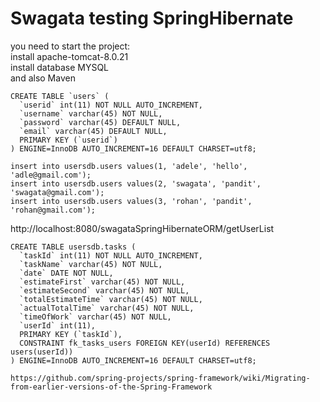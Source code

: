 # Swagata testing SpringHibernate

you need to start the project:  
install apache-tomcat-8.0.21  
install  database MYSQL  
and also Maven  

```mysql
CREATE TABLE `users` (
  `userid` int(11) NOT NULL AUTO_INCREMENT,
  `username` varchar(45) NOT NULL,
  `password` varchar(45) DEFAULT NULL,
  `email` varchar(45) DEFAULT NULL,
  PRIMARY KEY (`userid`)
) ENGINE=InnoDB AUTO_INCREMENT=16 DEFAULT CHARSET=utf8;

```
```mysql
insert into usersdb.users values(1, 'adele', 'hello', 'adle@gmail.com');
insert into usersdb.users values(2, 'swagata', 'pandit', 'swagata@gmail.com');
insert into usersdb.users values(3, 'rohan', 'pandit', 'rohan@gmail.com');
```

http://localhost:8080/swagataSpringHibernateORM/getUserList

```mysql
CREATE TABLE usersdb.tasks (
  `taskId` int(11) NOT NULL AUTO_INCREMENT,
  `taskName` varchar(45) NOT NULL,
  `date` DATE NOT NULL,
  `estimateFirst` varchar(45) NOT NULL,
  `estimateSecond` varchar(45) NOT NULL,
  `totalEstimateTime` varchar(45) NOT NULL,
  `actualTotalTime` varchar(45) NOT NULL,
  `timeOfWork` varchar(45) NOT NULL,
  `userId` int(11),
  PRIMARY KEY (`taskId`),
  CONSTRAINT fk_tasks_users FOREIGN KEY(userId) REFERENCES users(userId))
) ENGINE=InnoDB AUTO_INCREMENT=16 DEFAULT CHARSET=utf8;

https://github.com/spring-projects/spring-framework/wiki/Migrating-from-earlier-versions-of-the-Spring-Framework

